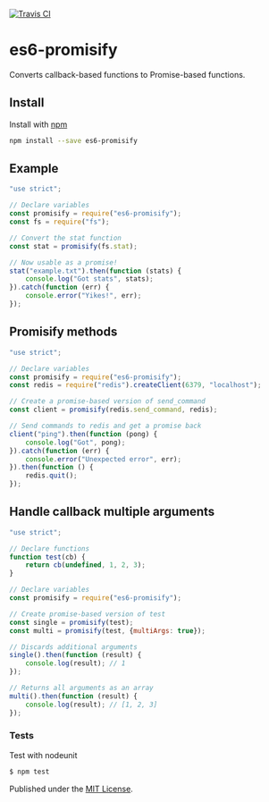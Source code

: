 [![Travis CI](https://travis-ci.org/digitaldesignlabs/es6-promisify.svg)](https://travis-ci.org/digitaldesignlabs/es6-promisify)

# es6-promisify

Converts callback-based functions to Promise-based functions.

## Install

Install with [npm](https://npmjs.org/package/es6-promisify)

```bash
npm install --save es6-promisify
```

## Example

```js
"use strict";

// Declare variables
const promisify = require("es6-promisify");
const fs = require("fs");

// Convert the stat function
const stat = promisify(fs.stat);

// Now usable as a promise!
stat("example.txt").then(function (stats) {
    console.log("Got stats", stats);
}).catch(function (err) {
    console.error("Yikes!", err);
});
```

## Promisify methods
```js
"use strict";

// Declare variables
const promisify = require("es6-promisify");
const redis = require("redis").createClient(6379, "localhost");

// Create a promise-based version of send_command
const client = promisify(redis.send_command, redis);

// Send commands to redis and get a promise back
client("ping").then(function (pong) {
    console.log("Got", pong);
}).catch(function (err) {
    console.error("Unexpected error", err);
}).then(function () {
    redis.quit();
});
```

## Handle callback multiple arguments
```js
"use strict";

// Declare functions
function test(cb) {
    return cb(undefined, 1, 2, 3);
}

// Declare variables
const promisify = require("es6-promisify");

// Create promise-based version of test
const single = promisify(test);
const multi = promisify(test, {multiArgs: true});

// Discards additional arguments
single().then(function (result) {
    console.log(result); // 1
});

// Returns all arguments as an array
multi().then(function (result) {
    console.log(result); // [1, 2, 3]
});
```

### Tests
Test with nodeunit
```bash
$ npm test
```

Published under the [MIT License](http://opensource.org/licenses/MIT).
